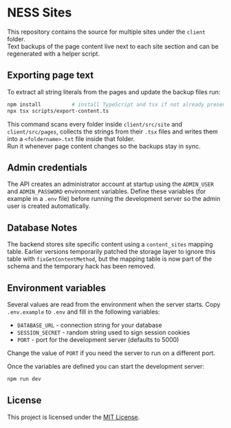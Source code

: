 # NESS Sites

This repository contains the source for multiple sites under the `client` folder.  
Text backups of the page content live next to each site section and can be regenerated with a helper script.

## Exporting page text

To extract all string literals from the pages and update the backup files run:

```bash
npm install          # install TypeScript and tsx if not already present
npx tsx scripts/export-content.ts
```

This command scans every folder inside `client/src/site` and `client/src/pages`, collects the strings from their `.tsx` files and writes them into a `<foldername>.txt` file inside that folder.  
Run it whenever page content changes so the backups stay in sync.


## Admin credentials

The API creates an administrator account at startup using the
`ADMIN_USER` and `ADMIN_PASSWORD` environment variables.
Define these variables (for example in a `.env` file) before running the
development server so the admin user is created automatically.

## Database Notes

The backend stores site specific content using a `content_sites` mapping table.
Earlier versions temporarily patched the storage layer to ignore this table with
`fixGetContentMethod`, but the mapping table is now part of the schema and the
temporary hack has been removed.

## Environment variables

Several values are read from the environment when the server starts. Copy
`.env.example` to `.env` and fill in the following variables:

- `DATABASE_URL` - connection string for your database
- `SESSION_SECRET` - random string used to sign session cookies
- `PORT` - port for the development server (defaults to 5000)

Change the value of `PORT` if you need the server to run on a different port.

Once the variables are defined you can start the development server:

```bash
npm run dev
```

## License

This project is licensed under the [MIT License](LICENSE).

